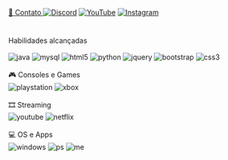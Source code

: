 <div>
<a href="https://github.com/admsara">


  
  
📱 Contato 
[![Discord](https://img.shields.io/badge/Discord-7289DA?style=for-the-badge&logo=discord&logoColor=white)](https://discord.gg/TwpbCPxtwm) 
[![YouTube](https://img.shields.io/badge/YouTube-FF0000?style=for-the-badge&logo=youtube&logoColor=white)](https://youtube.com/channel/UC_K_bgFTMjjJCieE4htGv1Q)
[![Instagram](https://img.shields.io/badge/Instagram-E4405F?style=for-the-badge&logo=instagram&logoColor=white)](https://www.instagram.com/asarazache/)
#
Habilidades alcançadas
<div class="row" style="display:inline_block">
<img align="center"alt="java" src="https://img.shields.io/badge/Java-ED8B00?style=for-the-badge&logo=java&logoColor=white">
<img align="center"alt="mysql" src="https://img.shields.io/badge/MySQL-00000F?style=for-the-badge&logo=mysql&logoColor=white">
<img align="center"alt="html5" src= "https://img.shields.io/badge/HTML5-E34F26?style=for-the-badge&logo=html5&logoColor=white">   
<img align="center"alt="python"src="https://img.shields.io/badge/Python-3776AB?style=for-the-badge&logo=python&logoColor=white">  
<img align="center"alt="jquery"src="https://img.shields.io/badge/jQuery-0769AD?style=for-the-badge&logo=jquery&logoColor=white">
<img align="center"alt="bootstrap" src="https://img.shields.io/badge/Bootstrap-563D7C?style=for-the-badge&logo=bootstrap&logoColor=white">
<img align="center"alt="css3" src="https://img.shields.io/badge/CSS3-1572B6?style=for-the-badge&logo=css3&logoColor=white">
</div>
<br>
🎮 Consoles e Games

<div class="row" style="display:inline_block">
<img align="center"alt="playstation" src="https://img.shields.io/badge/PlayStation-003791?style=for-the-badge&logo=playstation&logoColor=white">
<img align="center"alt ="xbox"src="https://img.shields.io/badge/Xbox-107C10?style=for-the-badge&logo=xbox&logoColor=white">
</div>
<br>
🎞 Streaming 

<div class="row" style="display:inline_block">
<img align="center"alt="youtube" src="https://img.shields.io/badge/YouTube-FF0000?style=for-the-badge&logo=youtube&logoColor=white">
<img align="center"alt="netflix" src="https://img.shields.io/badge/Netflix-E50914?style=for-the-badge&logo=netflix&logoColor=white">
</div>
<br>
💻 OS e Apps

<div class="row" style="display:inline_block">
<img align="center"alt="windows" src="https://img.shields.io/badge/Windows-0078D6?style=for-the-badge&logo=windows&logoColor=white"> 
<img align="center"alt="ps"src="https://aleen42.github.io/badges/src/photoshop.svg">
<img align="center"alt="me"src="https://img.shields.io/badge/Microsoft_Excel-217346?style=for-the-badge&logo=microsoft-excel&logoColor=white">
</div>
<br>
